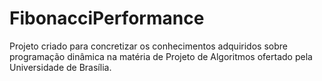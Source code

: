 # FibonacciPerformance
Projeto criado para concretizar os conhecimentos adquiridos sobre programação dinâmica na matéria de Projeto de Algoritmos ofertado pela Universidade de Brasília.
